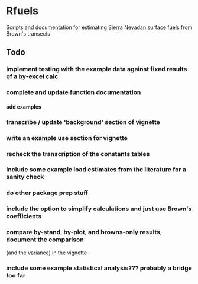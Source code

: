 # Rfuels
Scripts and documentation for estimating Sierra Nevadan surface fuels from Brown's transects

## Todo

### implement testing with the example data against fixed results of a by-excel calc

### complete and update function documentation
#### add examples


### transcribe / update 'background' section of vignette

### write an example use section for vignette

### recheck the transcription of the constants tables

### include some example load estimates from the literature for a sanity check

### do other package prep stuff

### include the option to simplify calculations and just use Brown's coefficients

### compare by-stand, by-plot, and browns-only results, document the comparison
(and the variance) in the vignette

### include some example statistical analysis??? probably a bridge too far
